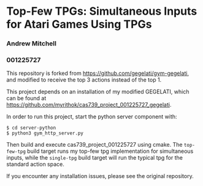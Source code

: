 # Top-Few TPGs: Simultaneous Inputs for Atari Games Using TPGs
### Andrew Mitchell
### 001225727

This repository is forked from https://github.com/gegelati/gym-gegelati, and modified to receive the top 3 actions instead of the top 1.

This project depends on an installation of my modified GEGELATI, which can be found at https://github.com/myrithok/cas739_project_001225727_gegelati.

In order to run this project, start the python server component with:
```
$ cd server-python
$ python3 gym_http_server.py
```
Then build and execute cas739_project_001225727 using cmake. The ```top-few-tpg``` build target runs my top-few tpg implementation for simultaneous inputs, while the ```single-tpg``` build target will run the typical tpg for the standard action space.

If you encounter any installation issues, please see the original repository.
